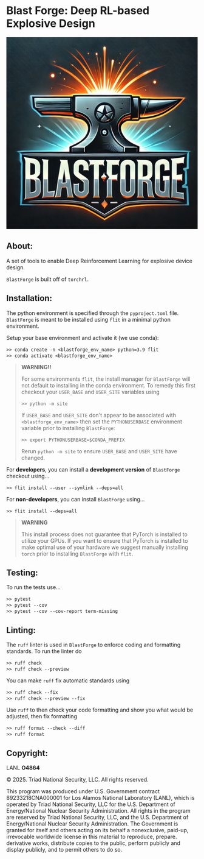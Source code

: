 Blast Forge: Deep RL-based Explosive Design
===========================================

![Blow it up!](./blastforge_logo.png)


About:
------

A set of tools to enable Deep Reinforcement Learning for explosive
device design.

`BlastForge` is built off of `torchrl`. 


Installation:
-------------

The python environment is specified through the `pyproject.toml`
file. `BlastForge` is meant to be installed using `flit` in a minimal
python environment.

Setup your base environment and activate it (we use conda):

```
>> conda create -n <blastforge_env_name> python=3.9 flit
>> conda activate <blastforge_env_name>
```

> **WARNING!!**
>
> For some environments `flit`, the install manager for `BlastForge` will not
> default to installing in the conda environment. To remedy this first
> checkout your `USER_BASE` and `USER_SITE` variables using
>
> ```
> >> python -m site
> ```
>
> If `USER_BASE` and `USER_SITE` don't appear to be associated with
> `<blastforge_env_name>` then set the `PYTHONUSERBASE` environment variable
> prior to installing `BlastForge`:
>
> ```
> >> export PYTHONUSERBASE=$CONDA_PREFIX
> ```
>
> Rerun `python -m site` to ensure `USER_BASE` and `USER_SITE` have
> changed.

For **developers**, you can install a **development version** of
`BlastForge` checkout using...

```
>> flit install --user --symlink --deps=all
```

For **non-developers**, you can install `BlastForge` using...

```
>> flit install --deps=all
```

> **WARNING**
> 
> This install process does not guarantee that PyTorch is installed to
> utilize your GPUs. If you want to ensure that PyTorch is installed to
> make optimal use of your hardware we suggest manually installing
> `torch` prior to installing `BlastForge` with `flit`.


Testing:
--------

To run the tests use...

```
>> pytest
>> pytest --cov
>> pytest --cov --cov-report term-missing
```


Linting:
--------

The `ruff` linter is used in `BlastForge` to enforce coding and formatting
standards. To run the linter do

```
>> ruff check
>> ruff check --preview
```

You can make `ruff` fix automatic standards using

```
>> ruff check --fix
>> ruff check --preview --fix
```

Use `ruff` to then check your code formatting and show you what would
be adjusted, then fix formatting

```
>> ruff format --check --diff
>> ruff format
```


Copyright:
----------

LANL **O4864**

&copy; 2025. Triad National Security, LLC. All rights reserved.

This program was produced under U.S. Government contract 89233218CNA000001 for Los
Alamos National Laboratory (LANL), which is operated by Triad National Security, LLC for
the U.S. Department of Energy/National Nuclear Security Administration. All rights in
the program are reserved by Triad National Security, LLC, and the U.S. Department of
Energy/National Nuclear Security Administration. The Government is granted for itself
and others acting on its behalf a nonexclusive, paid-up, irrevocable worldwide license
in this material to reproduce, prepare. derivative works, distribute copies to the
public, perform publicly and display publicly, and to permit others to do so.
